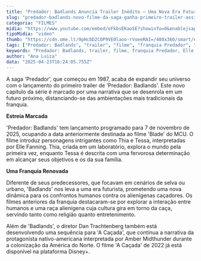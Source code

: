 ```yaml
---
title: "Predador: Badlands Anuncia Trailer Inédito – Uma Nova Era Futurista para a Franquia"
slug: "predador-badlands-novo-filme-da-saga-ganha-primeiro-trailer-assista"
categoria: "FILMES"
midia: "https://www.youtube.com/embed/oFkbsEKaoSE?showinfo=0&enablejsapi=1"
tipoMidia: "video"
thumb: "https://cdn.ome.lt/9pHcbD2COP9VE0laoo-rVoeeRAI=/480x360/smart/extras/conteudos/omelete_THUMB_-_2025-04-23T131253.966.png"
tags: ["Predador: Badlands", "trailer", "filme", "franquia Predador", "Elle Fanning", "ficção científica", "alienígenas", "futuro próximo", "estreia 2025"]
keywords: "Predador: Badlands, trailer, filme, franquia Predador, Elle Fanning, ficção científica, alienígenas, futuro próximo, estreia 2025"
author: "Ana Luiza"
data: "2025-04-23T16:24:05.755Z"
---
```


A saga 'Predador', que começou em 1987, acaba de expandir seu universo com o lançamento do primeiro trailer de 'Predador: Badlands'. Este novo capítulo da série é marcado por uma narrativa que se desenrola em um futuro próximo, distanciando-se das ambientações mais tradicionais da franquia.

**Estreia Marcada**

'Predador: Badlands' tem lançamento programado para 7 de novembro de 2025, ocupando a data anteriormente destinada ao filme 'Blade' do MCU. O filme introduz personagens intrigantes como Thia e Tessa, interpretadas por Elle Fanning. Thia, criada em um laboratório, explora o mundo pela primeira vez, enquanto Tessa é descrita com uma fervorosa determinação em alcançar seus objetivos e os da sua família.

**Uma Franquia Renovada**

Diferente de seus predecessores, que focavam em cenários de selva ou urbano, 'Badlands' nos leva a uma era futurista, prometendo uma nova dinâmica para os confrontos humanos contra os alienígenas caçadores. Os filmes anteriores da franquia destacaram-se por explorar a interação entre humanos e uma raça alienígena cuja cultura gira em torno da caça, servindo tanto como religião quanto entretenimento.

Além de 'Badlands', o diretor Dan Trachtenberg também está desenvolvendo uma sequência para 'A Caçada', que continua a narrativa da protagonista nativo-americana interpretada por Amber Midthunder durante a colonização da América do Norte. O filme 'A Caçada' de 2022 já está disponível na plataforma Disney+.